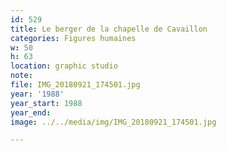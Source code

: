 ```yaml
---
id: 529
title: Le berger de la chapelle de Cavaillon
categories: Figures humaines
w: 50
h: 63
location: graphic studio
note:
file: IMG_20180921_174501.jpg
year: '1988'
year_start: 1988
year_end:
image: ../../media/img/IMG_20180921_174501.jpg

---
```

